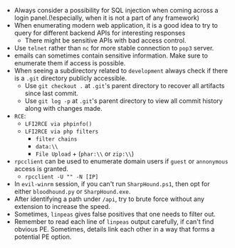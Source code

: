 - Always consider a possibility for SQL injection when coming across a login panel.(!especially, when it is not a part of any framework)
- When enumerating modern web application, it is a good idea to try to query for different backend APIs for interesting responses
	- There might be sensitive APIs with bad access control.
- Use `telnet` rather than `nc` for more stable connection to `pop3` server.
- emails can sometimes contain sensitive information. Make sure to enumerate them if access is possible.
- When seeing a subdirectory related to `development` always check if there is a `.git` directory publicly accessible.
	- Use `git checkout .` at `.git`'s parent directory to recover all artifacts since last commit.
	- Use `git log -p` at `.git`'s parent directory to view all commit history along with changes made.
- `RCE`:
	- `LFI2RCE via phpinfo()` 
	- `LFI2RCE via php filters`
		- `filter chains`
		- `data:\\`
		- `File Upload` + (`phar:\\` or `zip:\\`)
- `rpcclient` can be used to enumerate domain users if `guest` or `annonymous` access is granted.
	- `rpcclient -U "" -N [IP]`
- In `evil-winrm` session, if you can't run `SharpHound.ps1`, then opt for either `bloodhound.py` or `SharpHound.exe`.
-  After identifying a path under `/api`, try to brute force without any extension to increase the speed.
- Sometimes, `linpeas` gives false positives that one needs to filter out. 
- Remember to read each line of `linpeas` output carefully, if can't find obvious PE. Sometimes, details link each other in a way that forms a potential PE option.